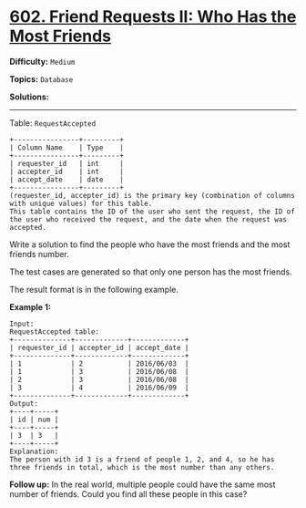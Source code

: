 # [602. Friend Requests II: Who Has the Most Friends](https://leetcode.com/problems/friend-requests-ii-who-has-the-most-friends/)

**Difficulty:** `Medium`

**Topics:** `Database`

**Solutions:** 

---

Table: `RequestAccepted`

```
+----------------+---------+
| Column Name    | Type    |
+----------------+---------+
| requester_id   | int     |
| accepter_id    | int     |
| accept_date    | date    |
+----------------+---------+
(requester_id, accepter_id) is the primary key (combination of columns with unique values) for this table.
This table contains the ID of the user who sent the request, the ID of the user who received the request, and the date when the request was accepted.
```

Write a solution to find the people who have the most friends and the most friends number.

The test cases are generated so that only one person has the most friends.

The result format is in the following example.

**Example 1:**

```
Input: 
RequestAccepted table:
+--------------+-------------+-------------+
| requester_id | accepter_id | accept_date |
+--------------+-------------+-------------+
| 1            | 2           | 2016/06/03  |
| 1            | 3           | 2016/06/08  |
| 2            | 3           | 2016/06/08  |
| 3            | 4           | 2016/06/09  |
+--------------+-------------+-------------+
Output: 
+----+-----+
| id | num |
+----+-----+
| 3  | 3   |
+----+-----+
Explanation: 
The person with id 3 is a friend of people 1, 2, and 4, so he has three friends in total, which is the most number than any others.
```

**Follow up:** In the real world, multiple people could have the same most number of friends. Could you find all these people in this case?